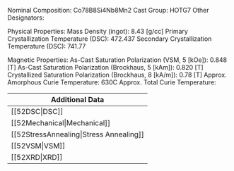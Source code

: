 Nominal Composition: Co78B8Si4Nb8Mn2
Cast Group: HOTG7
Other Designators: 
 
Physical Properties:
Mass Density (ingot): 8.43 [g/cc]
 Primary Crystallization Temperature (DSC): 472.437
Secondary Crystallization Temperature (DSC): 741.77

Magnetic Properties:
As-Cast Saturation Polarization (VSM, 5 [kOe]): 0.848 [T]
As-Cast Saturation Polarization (Brockhaus, 5 [kAm]): 0.820 [T]
Crystallized Saturation Polarization (Brockhaus, 8 [kA/m]): 0.78 [T]
Approx. Amorphous Curie Temperature: 630C
Approx. Total Curie Temperature: 

| Additional Data                         |
| --------------------------------------- |
| [[52DSC\|DSC]]                          |
| [[52Mechanical\|Mechanical]]            |
| [[52StressAnnealing\|Stress Annealing]] |
| [[52VSM\|VSM]]                          |
| [[52XRD\|XRD]]                          |
